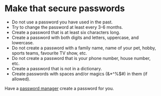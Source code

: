 # Make that secure passwords

* Do not use a password you have used in the past.
* Try to change the password at least every 3-6 months.
* Create a password that is at least six characters long.
* Create a password with both digits and letters, uppercase, and lowercase. 
* Do not create a password with a family name, name of your pet, hobby, sports teams, favourite TV show, etc.
* Do not create a password that is your phone number, house number, etc.
* Create a password that is not in a dictionary.
* Create passwords with spaces and/or magics (&*^%$#) in them (if allowed).

Have a [password manager](password-manager.md) create a password for you.
